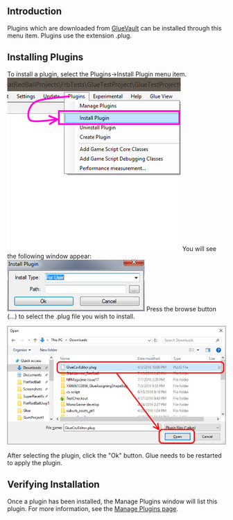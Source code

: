 ## Introduction

Plugins which are downloaded from [GlueVault](http://www.gluevault.com) can be installed through this menu item. Plugins use the extension .plug.

## Installing Plugins

To install a plugin, select the Plugins-\>Install Plugin menu item. ![PluginInstallPluginGlueMenuItem.png](/media/migrated_media-PluginInstallPluginGlueMenuItem.png) You will see the following window appear: ![InstallPlugin.PNG](/media/migrated_media-InstallPlugin.PNG) Press the browse button (...) to select the .plug file you wish to install.

![](/media/2016-08-img_57ab34fb85d44.png)

After selecting the plugin, click the "Ok" button. Glue needs to be restarted to apply the plugin.

## Verifying Installation

Once a plugin has been installed, the Manage Plugins window will list this plugin. For more information, see the [Manage Plugins page](/documentation/tools/glue-reference/menu/glue-reference-menu-plugins-manage-plugin/.md).  
